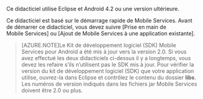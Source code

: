 Ce didacticiel utilise Eclipse et Android 4.2 ou une version ultérieure.

Ce didacticiel est basé sur le démarrage rapide de Mobile Services. Avant de démarrer ce didacticiel, vous devez suivre [Prise en main de Mobile Services] ou [Ajout de Mobile Services à une application existante].

>[AZURE.NOTE]Le Kit de développement logiciel (SDK) Mobile Services pour Android a été mis à jour vers la version 2.0. Si vous avez effectué les deux didacticiels ci-dessus il y a longtemps, vous devez les refaire s’ils n’utilisent pas le SDK mis à jour. Pour vérifier la version du kit de développement logiciel (SDK) que votre application utilise, ouvrez-la dans Eclipse et contrôlez le contenu du dossier **libs**. Les numéros de version indiqués dans les fichiers jar Mobile Services doivent être 2.0 ou plus.

<!--HONumber=54-->